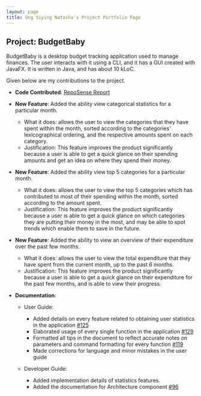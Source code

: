 ```yaml
---
layout: page
title: Ong Siying Natasha's Project Portfolio Page
---
```


## Project: BudgetBaby

BudgetBaby is a desktop budget tracking application used to manage finances. The user interacts with it using a CLI, and it has a GUI created with JavaFX. It is written in Java, and has about 10 kLoC.

Given below are my contributions to the project.

* **Code Contributed**: [RepoSense Report](https://nus-cs2103-ay2021s2.github.io/tp-dashboard/?search=natosy&sort=groupTitle&sortWithin=title&timeframe=commit&mergegroup=&groupSelect=groupByRepos&breakdown=true&checkedFileTypes=docs~functional-code~test-code~other&since=2021-02-19)
* **New Feature**: Added the ability view categorical statistics for a particular month.
    * What it does: allows the user to view the categories that they have spent within the month, sorted according to the categories' lexicographical ordering, and the respective amounts spent on each category.
    * Justification: This feature improves the product significantly because a user is able to get a quick glance on their spending amounts and get an idea on where they spend their money.

* **New Feature**: Added the ability view top 5 categories for a particular month.
    * What it does: allows the user to view the top 5 categories which has contributed to most of their spending within the month, sorted according to the amount spent.
    * Justification: This feature improves the product significantly because a user is able to get a quick glance on which categories they are putting their money in the most, and may be able to spot trends which enable them to save in the future.

* **New Feature**: Added the ability to view an overview of their expenditure over the past few months.
  * What it does: allows the user to view the total expenditure that they have spent from the current month, up to the past 6 months.
  * Justification: This feature improves the product significantly because a user is able to get a quick glance on their expenditure for the past few months, and is able to view their progress.
  
* **Documentation**:
    * User Guide:
        * Added details on every feature related to obtaining user statistics in the application [\#125](https://github.com/AY2021S2-CS2103T-W14-2/tp/pull/125/files)
        * Elaborated usage of every single function in the application [\#129](https://github.com/AY2021S2-CS2103T-W14-2/tp/pull/129)
        * Formatted all tips in the document to reflect accurate notes on parameters and command formatting for every function [\#119](https://github.com/AY2021S2-CS2103T-W14-2/tp/pull/119/files)
        * Made corrections for language and minor mistakes in the user guide 

    * Developer Guide:
        * Added implementation details of statistics features. 
        * Added the documentation for Architecture component [\#96](https://github.com/AY2021S2-CS2103T-W14-2/tp/pull/96)


